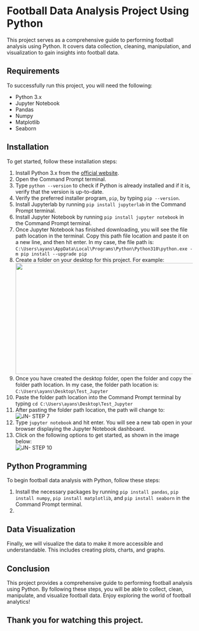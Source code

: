 # Football Data Analysis Project Using Python

This project serves as a comprehensive guide to performing football analysis using Python. It covers data collection, cleaning, manipulation, and visualization to gain insights into football data.

## Requirements

To successfully run this project, you will need the following:
- Python 3.x
- Jupyter Notebook
- Pandas
- Numpy
- Matplotlib
- Seaborn

## Installation

To get started, follow these installation steps:
1. Install Python 3.x from the [official website](https://www.python.org/downloads/).
2. Open the Command Prompt terminal.
3. Type `python --version` to check if Python is already installed and if it is, verify that the version is up-to-date.
4. Verify the preferred installer program, `pip`, by typing `pip --version`.
5. Install Jupyterlab by running `pip install jupyterlab` in the Command Prompt terminal.
6. Install Jupyter Notebook by running `pip install jupyter notebook` in the Command Prompt terminal.
7. Once Jupyter Notebook has finished downloading, you will see the file path location in the terminal. Copy this path file location and paste it on a new line, and then hit enter. In my case, the file path is:<br>
`C:\Users\ayans\AppData\Local\Programs\Python\Python310\python.exe -m pip install --upgrade pip`
8. Create a folder on your desktop for this project. For example:<br><img src="https://user-images.githubusercontent.com/80643467/230805087-43a0eab9-3563-4e95-a2d2-b49798e6376a.png" width="800" height="300">
9. Once you have created the desktop folder, open the folder and copy the folder path location. In my case, the folder path location is: `C:\Users\ayans\Desktop\Test_Jupyter`
10. Paste the folder path location into the Command Prompt terminal by typing `cd C:\Users\ayans\Desktop\Test_Jupyter`
11. After pasting the folder path location, the path will change to:<br> ![JN- STEP 7](https://user-images.githubusercontent.com/80643467/230805177-300bda0a-ef73-40cf-a17c-8167e8204684.png)
12. Type `jupyter notebook` and hit enter. You will see a new tab open in your browser displaying the Jupyter Notebook dashboard.
13. Click on the following options to get started, as shown in the image below:<br> ![JN- STEP 10](https://user-images.githubusercontent.com/80643467/230805220-9d2bea58-36c6-45b7-986f-447243425ab1.png)

## Python Programming

To begin football data analysis with Python, follow these steps:
1. Install the necessary packages by running `pip install pandas`, `pip install numpy`, `pip install matplotlib`, and `pip install seaborn` in the Command Prompt terminal.
2. 

## Data Visualization

Finally, we will visualize the data to make it more accessible and understandable. This includes creating plots, charts, and graphs.

## Conclusion

This project provides a comprehensive guide to performing football analysis using Python. By following these steps, you will be able to collect, clean, manipulate, and visualize football data. Enjoy exploring the world of football analytics!

## Thank you for watching this project.
